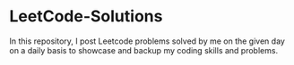 # LeetCode-Solutions
In this repository, I post Leetcode problems solved by me on the given day on a daily basis to showcase and backup my coding skills and problems.
